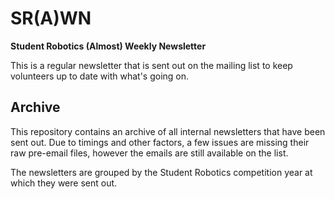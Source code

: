 # SR(A)WN

**Student Robotics (Almost) Weekly Newsletter**

This is a regular newsletter that is sent out on the mailing list to keep volunteers up to date with what's going on.

## Archive

This repository contains an archive of all internal newsletters that have been sent out. Due to timings and other factors, a few issues are missing their raw pre-email files, however the emails are still available on the list.

The newsletters are grouped by the Student Robotics competition year at which they were sent out.

